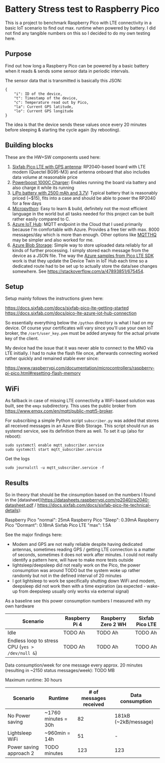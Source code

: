 # Battery Stress test to Raspberry Pico
This is a project to benchmark Raspberry Pico with LTE connectivity in a basic IoT scenario to find out max. runtime when powered by battery. I did not find any tangible numbers on this so I decided to do my own testing here.

## Purpose
Find out how long a Raspberry Pico can be powered by a basic battery when it reads & sends some sensor data in periodic intervals. 

The sensor data that is transmitted is basically this JSON:

    {
        "i": ID of the device, 
        "t": Timestamp of the device, 
        "c": Temperature read out by Pico, 
        "la": Current GPS latitude, 
        "lo": Current GPS longitude
    }

The idea is that the device sends these values once every 20 minutes before sleeping & starting the cycle again (by rebooting).

## Building blocks
These are the HW+SW components used here:

1. [Sixfab Pico LTE with GPS antenna](https://sixfab.com/product/sixfab-pico-lte/): RP2040-based board with LTE modem (Quectel BG95-M3) and antenna onboard that also includes data volume at reasonable price 
2. [Powerboost 1000C Charger](https://www.adafruit.com/product/2465): Enables running the board via battery and also charge it while its running
3. [LiPo battery with 2500 mAh and 3.7V](https://www.adafruit.com/product/328): Typical battery that is reasonably priced (~$15), fits into a case and should be able to power the RP2040 for a few days
4. [Micropython](https://micropython.org/download/?mcu=rp2040): Easy to learn & build, definitely not  the most efficient language in the world but all tasks needed for this project can be built rather easily compared to C.
5. [Azure IoT Hub](https://azure.microsoft.com/en-us/products/iot-hub): MQTT endpoint in the Cloud that I used primarily because I'm comfortable with Azure. Provides a free tier with max. 8000 messages/day which is more than enough. Other options like [MQTTHQ](https://mqtthq.com/) may be simpler and also worked for me.
6. [Azure Blob Storage](https://azure.microsoft.com/en-us/products/storage/blobs): Simple way to store uploaded data reliably for all kinds of further processing. I simply stored each message from the device as a JSON file. The way the [Azure samples from Pico LTE SDK](https://docs.sixfab.com/docs/sixfab-pico-lte-micropython-sdk) work is that they update the Device Twin in IoT Hub each time so a dedicated route had to be set up to actually store the data/see changes somewhere. See https://stackoverflow.com/a/47893851/675454.

## Setup
Setup mainly follows the instructions given here:

https://docs.sixfab.com/docs/sixfab-pico-lte-getting-started
https://docs.sixfab.com/docs/pico-lte-azure-iot-hub-connection

So essentially everything below the `/python` directory is what I had on my device. Of course your certificates will vary since you'll use your own IoT broker, the `/cert/user_key.pem` must be added anyway for the actual private key of the client.

My device had the issue that it was never able to connect to the MNO via LTE initially. I had to nuke the flash file once, afterwards connecting worked rather quickly and remained stable ever since:

https://www.raspberrypi.com/documentation/microcontrollers/raspberry-pi-pico.html#resetting-flash-memory

## WiFi
As fallback in case of missing LTE connectivity a WiFi-based solution was built, see the `emqx` subdirectory. This uses the public broker from https://www.emqx.com/en/mqtt/public-mqtt5-broker.

For subscribing a simple Python script `subscriber.py` was added that stores all received messages in an Azure Blob Storage. This script should run as systemd service, see its definition there as well. To set it up (also for reboot):

    sudo systemctl enable mqtt_subscriber.service
    sudo systemctl start mqtt_subscriber.service

Get the logs

    sudo journalctl -u mqtt_subscriber.service -f

## Results
So in theory that should be the cinsumption based on the numbers I found in the [datasheet](https://datasheets.raspberrypi.com/rp2040/rp2040-datasheet.pdf / https://docs.sixfab.com/docs/sixfab-pico-lte-technical-details):

Raspberry Pico "normal": 25mA
Raspberry Pico "Sleep": 0.39mA
Raspberry Pico "Dormant": 0.18mA
Sixfab Pico LTE "max": 1.5A

See the major findings here:

- Modem and GPS are not really reliable despite having dedicated antennas, sometimes reading GPS / getting LTE connection is a matter of seconds, sometimes it does not work after minutes. I could not really identify a pattern here, will have to make more tests outside
- lightsleep/deepsleep did not really work on the Pico, the power consumption was around TODO but the system woke up rather randomly but not in the defined interval of 20 minutes
- I got lightsleep to work be specifically shutting down WiFi and modem, deepsleep did not work then with a time expiration (as expected - wake-up from deepsleep usually only works via external signal)

As a baseline see this power consumption numbers I measured with my own hardware

| Scenario      | Raspberry Pi 4 | Raspberry Zero 2 WH | Sixfab Pico LTE
| ----------- | ----------- | ---- | --------
| Idle | TODO Ah | TODO Ah | TODO Ah |
| Endless loop to stress CPU (`yes > /dev/null &`) | TODO Ah | TODO Ah | TODO Ah |

Data consumption/week for one message every approx. 20 minutes (resulting in ~2150 status messages/week): TODO MB

Maximum runtime: 30 hours

| Scenario      | Runtime | # of messages received | Data consumption
| ----------- | ----------- | ---- | --------
| No Power saving | ~1760 minutes = 30h | 82 | 181kB (~2kB/message) |
| Lightsleep WiFi | ~960min = 14h | 51 | - |
| Power saving approach 2 | TODO minutes | 123 | 123 |
